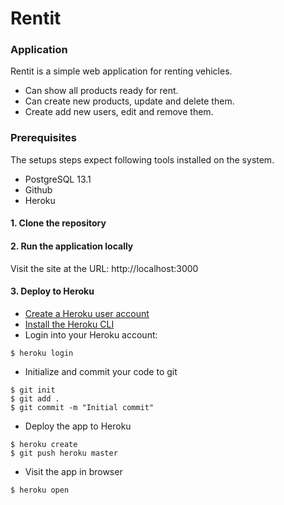 # Rentit

### Application
Rentit is a simple web application for renting vehicles.
* Can show all products ready for rent.
* Can create new products, update and delete them.
* Create add new users, edit and remove them.


### Prerequisites
The setups steps expect following tools installed on the system.
+ PostgreSQL 13.1
+ Github
+ Heroku

#### 1. Clone the repository

#### 2. Run the application locally

Visit the site at the URL: http://localhost:3000


#### 3. Deploy to Heroku

* [Create a Heroku user account](https://signup.heroku.com/devcenter)
* [Install the Heroku CLI](https://devcenter.heroku.com/articles/heroku-cli#download-and-install)
* Login into your Heroku account:
```
$ heroku login
 ```

* Initialize and commit your code to git
```
$ git init
$ git add .
$ git commit -m "Initial commit"
```

* Deploy the app to Heroku
```
$ heroku create
$ git push heroku master
```

* Visit the app in browser
```
$ heroku open
```



